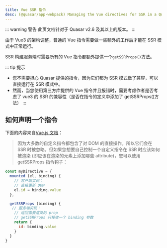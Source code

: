 ```yaml
---
title: Vue SSR 指令
desc: (@quasar/app-webpack) Managing the Vue directives for SSR in a Quasar app.
---
```


::: warning 警告
此页文档针对于 Quasar v2.6 及其以上的版本。
:::

由于 Vue3 的架构调整，普通的 Vue 指令需要做一些额外的工作后才能在 SSR 模式中正常运行。

SSR 构建服务端时需要所有的 Vue 指令都额外提供一个`getSSRProps()`方法。

::: tip 提示
*  您不需要担心 Quasar 提供的指令，因为它们都为 SSR 模式做了兼容，可以直接运行在 SSR 模式中。
* 然而，当您使用第三方库提供的 Vue 指令并且报错时，需要考虑作者是否考虑了 vue3 的 SSR 的兼容性（是否在指令的定义中添加了 getSSRProps()方法）
:::

## 如何声明一个指令


下面的内容来自[Vue.js 文档](https://vuejs.org/guide/scaling-up/ssr.html#custom-directives)：

> 因为大多数的自定义指令都包含了对 DOM 的直接操作，所以它们会在 SSR 时被忽略。但如果您想要自己控制一个自定义指令在 SSR 时应该如何被渲染 (即应该在渲染的元素上添加哪些 attribute)，您可以使用 getSSRProps 指令钩子：

```js
const myDirective = {
  mounted (el, binding) {
    // 客户端实现：
    // 直接更新 DOM
    el.id = binding.value
  },

  getSSRProps (binding) {
   // 服务端实现：
    // 返回需要渲染的 prop
    // getSSRProps 只接收一个 binding 参数
    return {
      id: binding.value
    }
  }
}
```
